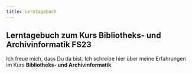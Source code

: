 ```yaml
---
title: Lerntagebuch
---
```


## Lerntagebuch zum Kurs Bibliotheks- und Archivinformatik FS23

Ich freue mich, dass Du da bist. Ich schreibe hier über meine Erfahrungen im Kurs **Bibliotheks- und Archivinformatik**.

